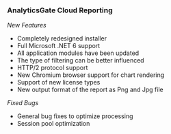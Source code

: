 ### AnalyticsGate Cloud Reporting

*New Features*
- Completely redesigned installer
- Full Microsoft .NET 6 support
- All application modules have been updated
- The type of filtering can be better influenced
- HTTP/2 protocol support
- New Chromium browser support for chart rendering
- Support of new license types
- New output format of the report as Png and Jpg file

*Fixed Bugs*
- General bug fixes to optimize processing
- Session pool optimization
